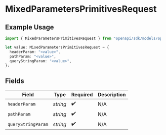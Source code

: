 # MixedParametersPrimitivesRequest

## Example Usage

```typescript
import { MixedParametersPrimitivesRequest } from "openapi/sdk/models/operations";

let value: MixedParametersPrimitivesRequest = {
  headerParam: "<value>",
  pathParam: "<value>",
  queryStringParam: "<value>",
};
```

## Fields

| Field              | Type               | Required           | Description        |
| ------------------ | ------------------ | ------------------ | ------------------ |
| `headerParam`      | *string*           | :heavy_check_mark: | N/A                |
| `pathParam`        | *string*           | :heavy_check_mark: | N/A                |
| `queryStringParam` | *string*           | :heavy_check_mark: | N/A                |